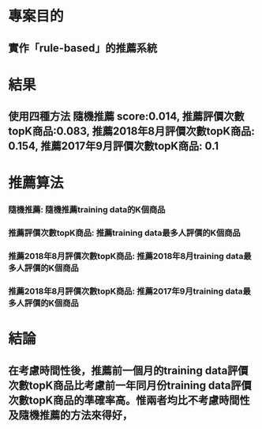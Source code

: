 # 專案目的
## 實作「rule-based」的推薦系統

# 結果
## 使用四種方法 隨機推薦 score:0.014, 推薦評價次數topK商品:0.083, 推薦2018年8月評價次數topK商品: 0.154, 推薦2017年9月評價次數topK商品: 0.1

# 推薦算法

### 隨機推薦: 隨機推薦training data的K個商品

### 推薦評價次數topK商品: 推薦training data最多人評價的K個商品

### 推薦2018年8月評價次數topK商品: 推薦2018年8月training data最多人評價的K個商品

### 推薦2018年8月評價次數topK商品: 推薦2017年9月training data最多人評價的K個商品

# 結論
## 在考慮時間性後，推薦前一個月的training data評價次數topK商品比考慮前一年同月份training data評價次數topK商品的準確率高。惟兩者均比不考慮時間性及隨機推薦的方法來得好，
